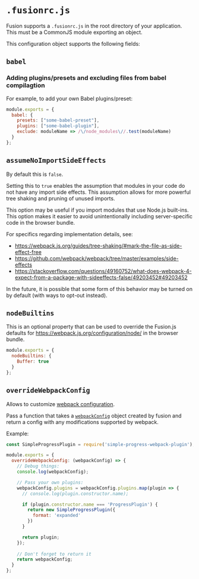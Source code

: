 # `.fusionrc.js`

Fusion supports a `.fusionrc.js` in the root directory of your application. This must be a CommonJS module exporting an object.

This configuration object supports the following fields:

## `babel`

### Adding plugins/presets and excluding files from babel compilagtion

For example, to add your own Babel plugins/preset:

```js
module.exports = {
  babel: {
    presets: ["some-babel-preset"],
    plugins: ["some-babel-plugin"],
    exclude: moduleName => /\/node_modules\//.test(moduleName)
  }
};
```

## `assumeNoImportSideEffects`

By default this is `false`.

Setting this to `true` enables the assumption that modules in your code do not have any import side effects. This assumption allows for more powerful tree shaking and pruning of unused imports.

This option may be useful if you import modules that use Node.js built-ins. This option makes it easier to avoid unintentionally including server-specific code in the browser bundle.

For specifics regarding implementation details, see:
 - https://webpack.js.org/guides/tree-shaking/#mark-the-file-as-side-effect-free
 - https://github.com/webpack/webpack/tree/master/examples/side-effects
 - https://stackoverflow.com/questions/49160752/what-does-webpack-4-expect-from-a-package-with-sideeffects-false/49203452#49203452

In the future, it is possible that some form of this behavior may be turned on by default (with ways to opt-out instead).

## `nodeBuiltins`

This is an optional property that can be used to override the Fusion.js defaults for https://webpack.js.org/configuration/node/ in the browser bundle.

```js
module.exports = {
  nodeBuiltins: {
    Buffer: true
  }
};
```

## `overrideWebpackConfig`

Allows to customize [webpack configuration](https://webpack.js.org/concepts). 

Pass a function that takes a [`webpackConfig`](https://webpack.js.org/configuration/) object created by fusion and return a config with any modifications supported by webpack.

Example:

```js
const SimpleProgressPlugin = require('simple-progress-webpack-plugin');

module.exports = {
  overrideWebpackConfig: (webpackConfig) => {
    // Debug things:
    console.log(webpackConfig);

    // Pass your own plugins:
    webpackConfig.plugins = webpackConfig.plugins.map(plugin => {
      // console.log(plugin.constructor.name);

      if (plugin.constructor.name === 'ProgressPlugin') {
        return new SimpleProgressPlugin({
          format: 'expanded'
        })
      }

      return plugin;
    });
    
    // Don't forget to return it
    return webpackConfig;
  }
};
```




